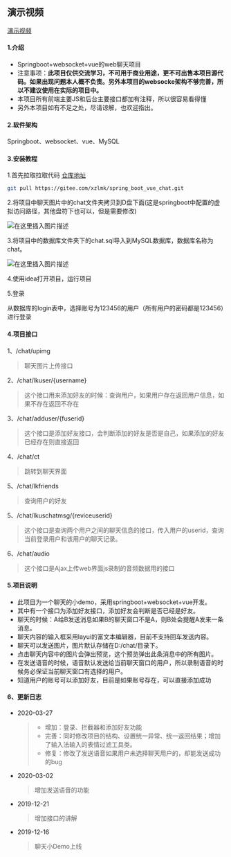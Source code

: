 ## 演示视频 

[演示视频 ](https://www.bilibili.com/video/av91667433/)

#### 1.介绍

- Springboot+websocket+vue的web聊天项目
- 注意事项：**此项目仅供交流学习，不可用于商业用途，更不可出售本项目源代码。如果出现问题本人概不负责。另外本项目的websocke架构不够完善，所以不建议使用在实际的项目中。**
- 本项目所有前端主要JS和后台主要接口都加有注释，所以很容易看得懂
- 另外本项目如有不足之处，尽请谅解，也欢迎指出。

#### 2.软件架构

Springboot、websocket、vue、MySQL

#### 3.安装教程

1.首先拉取拉取代码 [仓库地址](https://gitee.com/xzlmk/spring_boot_vue_chat)

```bash
git pull https://gitee.com/xzlmk/spring_boot_vue_chat.git
```

2.将项目中聊天图片中的chat文件夹拷贝到D盘下面(这是springboot中配置的虚拟访问路径，其他盘符下也可以，但是需要修改)

![在这里插入图片描述](https://img-blog.csdnimg.cn/20191217081124835.png)

3.将项目中的数据库文件夹下的chat.sql导入到MySQL数据库，数据库名称为chat。

![在这里插入图片描述](https://img-blog.csdnimg.cn/20191217081307671.png)

4.使用idea打开项目，运行项目

5.登录

从数据库的login表中，选择账号为123456的用户（所有用户的密码都是123456）进行登录


#### 4.项目接口

1、/chat/upimg

>聊天图片上传接口

2、/chat/lkuser/{username}

>这个接口用来添加好友的时候：查询用户，如果用户存在返回用户信息，如果不存在返回不存在

3、/chat/adduser/{fuserid}

>这个接口是添加好友接口，会判断添加的好友是否是自己，如果添加的好友已经存在则直接返回

4、/chat/ct

>跳转到聊天界面

5、/chat/lkfriends

>查询用户的好友

5、/chat/lkuschatmsg/{reviceuserid}

>这个接口是查询两个用户之间的聊天信息的接口，传入用户的userid，查询当前登录用户和该用户的聊天记录。

6、/chat/audio

>这个接口是Ajax上传web界面js录制的音频数据用的接口

#### 5.项目说明

- 此项目为一个聊天的小demo，采用springboot+websocket+vue开发。
- 其中有一个接口为添加好友接口，添加好友会判断是否已经是好友。
- 聊天的时候：A给B发送消息如果B的聊天窗口不是A，则B处会提醒A发来一条消息。
- 聊天内容的输入框采用layui的富文本编辑器，目前不支持回车发送内容。
- 聊天可以发送图片，图片默认存储在D:/chat/目录下。
- 点击聊天内容中的图片会弹出预览，这个预览弹出此条消息中的所有图片。
- 在发送语音的时候，语音默认发送给当前聊天窗口的用户，所以录制语音的时候务必保证当前聊天窗口有选择的用户。
- 知道用户的账号可以添加好友，目前是如果账号存在，可以直接添加成功

#### 6、更新日志

- 2020-03-27
  >- 增加：登录、拦截器和添加好友功能
  >- 完善：同时修改项目的结构、设置统一异常、统一返回结果；增加了输入法输入的表情过滤工具类。
  >- 修复：修改了发送语音如果用户未选择聊天用户的，却能发送成功的bug
- 2020-03-02 
  >增加发送语音的功能
- 2019-12-21
  >增加接口的讲解
- 2019-12-16
  >聊天小Demo上线

